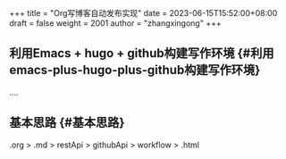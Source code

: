 +++
title = "Org写博客自动发布实现"
date = 2023-06-15T15:52:00+08:00
draft = false
weight = 2001
author = "zhangxingong"
+++

## 利用Emacs + hugo + github构建写作环境 {#利用emacs-plus-hugo-plus-github构建写作环境}

....


## 基本思路 {#基本思路}

.org &gt; .md &gt; restApi &gt; githubApi &gt; workflow &gt; .html
